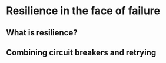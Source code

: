 # Resilience in the face of failure

## What is resilience?

## Combining circuit breakers and retrying
